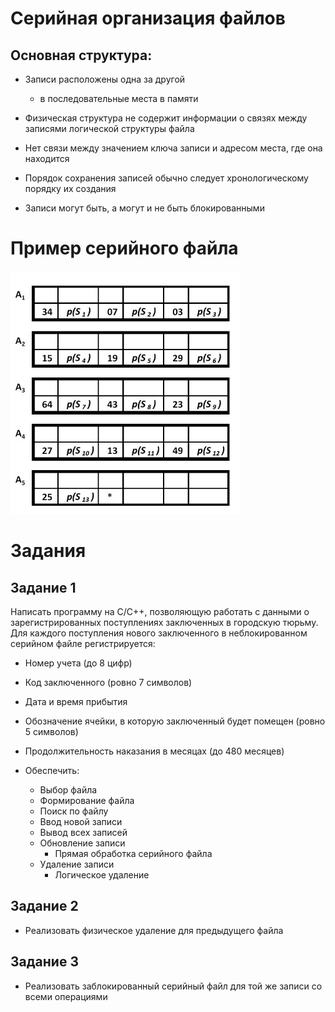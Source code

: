 # Серийная организация файлов

## Основная структура:

- Записи расположены одна за другой
    - в последовательные места в памяти
- Физическая структура не содержит информации о связях между записями логической структуры файла

- Нет связи между значением ключа записи и адресом места, где она находится

- Порядок сохранения записей обычно следует хронологическому порядку их создания

- Записи могут быть, а могут и не быть блокированными

# Пример серийного файла

![картинка отсутствует **нахуй**](SerialFileExample.jpg)

# Задания

## Задание 1

Написать программу на C/C++, позволяющую работать с данными о зарегистрированных поступлениях заключенных в городскую тюрьму. 
Для каждого поступления нового заключенного в неблокированном серийном файле регистрируется:

- Номер учета (до 8 цифр)
- Код заключенного (ровно 7 символов)
- Дата и время прибытия
- Обозначение ячейки, в которую заключенный будет помещен (ровно 5 символов)
- Продолжительность наказания в месяцах (до 480 месяцев)

- Обеспечить:
    - Выбор файла
    - Формирование файла
    - Поиск по файлу
    - Ввод новой записи
    - Вывод всех записей
    - Обновление записи
       - Прямая обработка серийного файла
    - Удаление записи
       - Логическое удаление

## Задание 2

- Реализовать физическое удаление для предыдущего файла

## Задание 3

- Реализовать заблокированный серийный файл для той же записи cо всеми операциями

